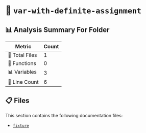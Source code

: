 # 📁 `var-with-definite-assignment`

## 📊 Analysis Summary For Folder

| Metric | Count |
|--------|-------|
| 📁 Total Files | 1 |
| 🔧 Functions | 0 |
| 📊 Variables | 3 |
| 🔢 Line Count | 6 |


## 📋 Files

This section contains the following documentation files:

- [`fixture`](./fixture.md)